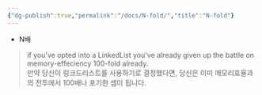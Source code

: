```yaml
---
{"dg-publish":true,"permalink":"/docs/N-fold/","title":"N-fold"}
---
```


- N배

> if you've opted into a LinkedList you've already given up the battle on memory-effeciency 100-fold already.  
> 만약 당신이 링크드리스트를 사용하기로 결정했다면, 당신은 이미 메모리효율과의 전투에서 100배나 포기한 셈이 됩니다.
